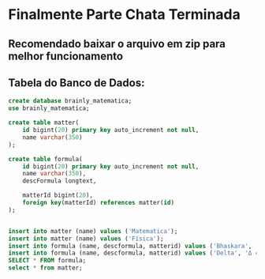 # Finalmente Parte Chata Terminada

## Recomendado baixar o arquivo em zip para melhor funcionamento

## Tabela do Banco de Dados:

```sql
create database brainly_matematica;
use brainly_matematica;

create table matter(
    id bigint(20) primary key auto_increment not null,
    name varchar(350)
);

create table formula(
    id bigint(20) primary key auto_increment not null,
    name varchar(350),
    descFormula longtext,

    matterId bigint(20),
    foreign key(matterId) references matter(id)
);


insert into matter (name) values ('Matematica');
insert into matter (name) values ('Física');
insert into formula (name, descformula, matterid) values ('Bhaskara', 'x = (-b ± √Δ)', 1);
insert into formula (name, descformula, matterid) values ('Delta', 'Δ = b^2 - 4ac', 2);
SELECT * FROM formula;
select * from matter;
